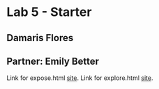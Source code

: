 # Lab 5 - Starter
## Damaris Flores
## Partner: Emily Better

Link for expose.html [site](https://dflores1229.github.io/Lab5_Starter/expose.html).
Link for explore.html [site](https://dflores1229.github.io/Lab5_Starter/explore.html).

